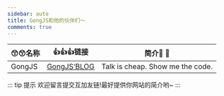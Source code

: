 ```yaml
---
sidebar: auto
title: GongJS和他的伙伴们～
comments: true
---
```



| :kissing_smiling_eyes::kissing_smiling_eyes:名称       | :thumbsup::thumbsup::thumbsup:链接           | 简介:tada: :100: |
| ------------- |:-------------:| :-----:|
| GongJS     | [GongJS‘BLOG](https://gongjs.github.io/) | Talk is cheap. Show me the code. |

::: tip 提示
欢迎留言提交互加友链!最好提供你网站的简介哟~
:::